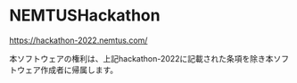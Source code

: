 # NEMTUSHackathon
https://hackathon-2022.nemtus.com/

本ソフトウェアの権利は、上記hackathon-2022に記載された条項を除き本ソフトウェア作成者に帰属します。
